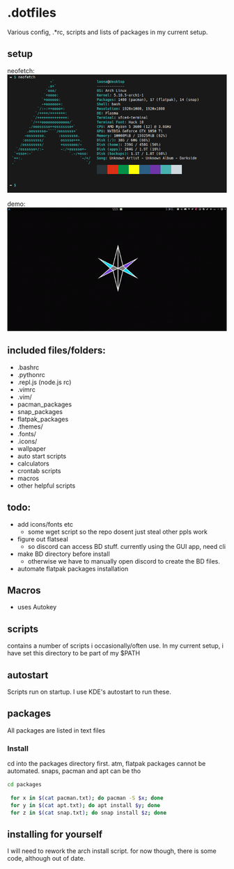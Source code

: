 # .dotfiles
Various config, .*rc, scripts and lists of packages in my current setup.


## setup
neofetch:
![neofetch](gallery/neofetch.png)

demo:
![demo](gallery/demo.gif)


## included files/folders:
- .bashrc
- .pythonrc
- .repl.js (node.js rc)
- .vimrc
- .vim/
- pacman_packages
- snap_packages
- flatpak_packages
- .themes/
- .fonts/
- .icons/
- wallpaper
- auto start scripts
- calculators
- crontab scripts
- macros
- other helpful scripts

## todo:
- add icons/fonts etc
  - some wget script so the repo dosent just steal other ppls work
- figure out flatseal
  - so discord can access BD stuff. currently using the GUI app, need cli
- make BD directory before install
  - otherwise we have to manually open discord to create the BD files.
- automate flatpak packages installation




## Macros
- uses Autokey

## scripts
contains a number of scripts i occasionally/often use.
In my current setup, i have set this directory to be part of my $PATH

## autostart
Scripts run on startup.
I use KDE's autostart to run these.


## packages
All packages are listed in text files
### Install
cd into the packages directory first.
atm, flatpak packages cannot be automated. snaps, pacman and apt can be tho 
```sh
cd packages
```

```sh
 for x in $(cat pacman.txt); do pacman -S $x; done
 for y in $(cat apt.txt); do apt install $y; done
 for z in $(cat snap.txt); do snap install $z; done
```

## installing for yourself
I will need to rework the arch install script. for now though, there is some code, although out of date.
